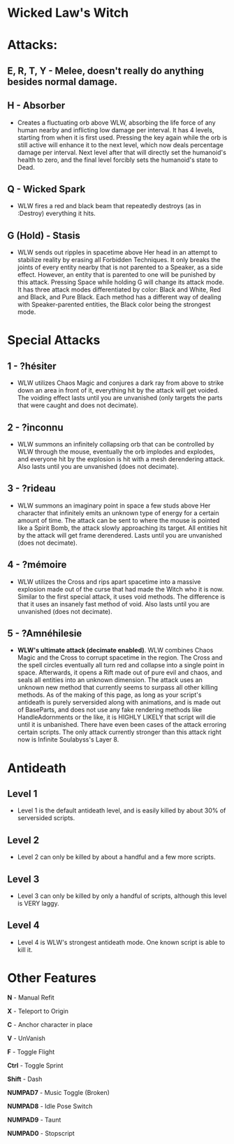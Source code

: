 # Wicked Law's Witch

# Attacks:

## E, R, T, Y - Melee, doesn't really do anything besides normal damage.

## H - Absorber

* Creates a fluctuating orb above WLW, absorbing the life force of any human nearby and inflicting low damage per interval. It has 4 levels, starting from when it is first used. Pressing the key again while the orb is still active will enhance it to the next level, which now deals percentage damage per interval. Next level after that will directly set the humanoid's health to zero, and the final level forcibly sets the humanoid's state to Dead.

## Q - Wicked Spark

* WLW fires a red and black beam that repeatedly destroys (as in :Destroy) everything it hits.

## G (Hold) - Stasis

* WLW sends out ripples in spacetime above Her head in an attempt to stabilize reality by erasing all Forbidden Techniques. It only breaks the joints of every entity nearby that is not parented to a Speaker, as a side effect. However, an entity that is parented to one will be punished by this attack. Pressing Space while holding G will change its attack mode. It has three attack modes differentiated by color: Black and White, Red and Black, and Pure Black. Each method has a different way of dealing with Speaker-parented entities, the Black color being the strongest mode.


# Special Attacks

## 1 - ?hésiter

* WLW utilizes Chaos Magic and conjures a dark ray from above to strike down an area in front of it, everything hit by the attack will get voided. The voiding effect lasts until you are unvanished (only targets the parts that were caught and does not decimate).

## 2 - ?inconnu

* WLW summons an infinitely collapsing orb that can be controlled by WLW through the mouse, eventually the orb implodes and explodes, and everyone hit by the explosion is hit with a mesh derendering attack. Also lasts until you are unvanished (does not decimate).

## 3 - ?rideau

* WLW summons an imaginary point in space a few studs above Her character that infinitely emits an unknown type of energy for a certain amount of time. The attack can be sent to where the mouse is pointed like a Spirit Bomb, the attack slowly approaching its target. All entities hit by the attack will get frame derendered. Lasts until you are unvanished (does not decimate).

## 4 - ?mémoire

* WLW utilizes the Cross and rips apart spacetime into a massive explosion made out of the curse that had made the Witch who it is now. Similar to the first special attack, it uses void methods. The difference is that it uses an insanely fast method of void. Also lasts until you are unvanished (does not decimate).

## 5 - ?Amnéhilesie

* **WLW's ultimate attack (decimate enabled)**. WLW combines Chaos Magic and the Cross to corrupt spacetime in the region. The Cross and the spell circles eventually all turn red and collapse into a single point in space. Afterwards, it opens a Rift made out of pure evil and chaos, and seals all entities into an unknown dimension. The attack uses an unknown new method that currently seems to surpass all other killing methods. As of the making of this page, as long as your script's antideath is purely serversided along with animations, and is made out of BaseParts, and does not use any fake rendering methods like HandleAdornments or the like, it is HIGHLY LIKELY that script will die until it is unbanished. There have even been cases of the attack erroring certain scripts. The only attack currently stronger than this attack right now is Infinite Soulabyss's Layer 8.


# Antideath

## Level 1

* Level 1 is the default antideath level, and is easily killed by about 30% of serversided scripts. 

## Level 2

* Level 2 can only be killed by about a handful and a few more scripts. 

## Level 3

* Level 3 can only be killed by only a handful of scripts, although this level is VERY laggy. 

## Level 4

* Level 4 is WLW's strongest antideath mode. One known script is able to kill it. 


# Other Features

**N** - Manual Refit

**X** - Teleport to Origin

**C** - Anchor character in place

**V** - UnVanish

**F** - Toggle Flight

**Ctrl** - Toggle Sprint

**Shift** - Dash

**NUMPAD7** - Music Toggle (Broken)

**NUMPAD8** - Idle Pose Switch

**NUMPAD9** - Taunt

**NUMPAD0** - Stopscript

